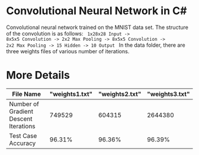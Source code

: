# Convolutional Neural Network in C&#x23;

Convolutional neural network trained on the MNIST data set. The structure of the convolution is as follows:
<code>
1x28x28 Input -> 8x5x5 Convolution -> 2x2 Max Pooling -> 8x5x5 Convolution -> 2x2 Max Pooling -> 15 Hidden -> 10 Output
</code>
In the data folder, there are three weights files of various number of iterations.

# More Details

| File Name                             | "weights1.txt" | "weights2.txt" | "weights3.txt" |
|---------------------------------------|----------------|----------------|----------------|
| Number of Gradient Descent Iterations | 749529         | 604315         | 2644380        |
| Test Case Accuracy                    | 96.31%         | 96.36%         | 96.39%         |
